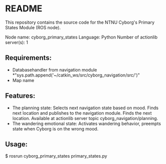 # README
This repository contains the source code for the NTNU Cyborg's Primary States Module (ROS node).

Node name: cyborg_primary_states
Language: Python
Number of actionlib server(s): 1

## Requirements:
* Databasehandler from navigation module
	*"sys.path.append('~/catkin_ws/src/cyborg_navigation/src/')"
* Map name


## Features:
* The planning state: Selects next navigation state based on mood. Finds next location and publishes to the navigation module.
Finds the next location. Available at actionlib server topic cyborg_navigation/planning.
* The wandering emotional state: Activates wandering behavior, preempts state when Cyborg is on the wrong mood.


## Usage:
$ rosrun cyborg_primary_states primary_states.py
